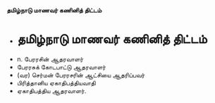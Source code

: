 **தமிழ்நாடு மாணவர் கணினித் திட்டம்**
- # தமிழ்நாடு மாணவர் கணினித் திட்டம்
- n. பேரரசின் ஆதரவாளர்
- பேரரசுக் கோடபாட்டு ஆதரவாளர்
- (வர) செர்மன் பேரரசரின் ஆட்சியை ஆதரிப்பவர்
- பிரித்தானிய ஏகாதிபத்தியவாதி
- ஏகாதிபத்திய ஆதரவாளர்.

